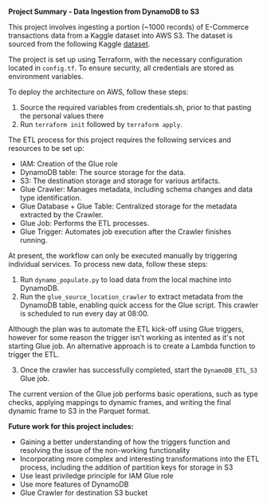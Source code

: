 **Project Summary - Data Ingestion from DynamoDB to S3**

This project involves ingesting a portion (~1000 records) of E-Commerce transactions data from a Kaggle dataset into AWS S3. The dataset is sourced from the following Kaggle [dataset](https://www.kaggle.com/datasets/carrie1/ecommerce-data).

The project is set up using Terraform, with the necessary configuration located in `config.tf`. To ensure security, all credentials are stored as environment variables.

To deploy the architecture on AWS, follow these steps:

1. Source the required variables from credentials.sh, prior to that pasting the personal values there
2. Run `terraform init` followed by `terraform apply`.

The ETL process for this project requires the following services and resources to be set up:
-  IAM: Creation of the Glue role
- DynamoDB table: The source storage for the data.
- S3: The destination storage and storage for various artifacts.
- Glue Crawler: Manages metadata, including schema changes and data type identification.
- Glue Database + Glue Table: Centralized storage for the metadata extracted by the Crawler.
- Glue Job: Performs the ETL processes.
- Glue Trigger: Automates job execution after the Crawler finishes running.

At present, the workflow can only be executed manually by triggering individual services. To process new data, follow these steps:
1. Run `dynamo_populate.py` to load data from the local machine into DynamoDB.
2. Run the `glue_source_location_crawler` to extract metadata from the DynamoDB table, enabling quick access for the Glue script. This crawler is scheduled to run every day at 08:00.

Although the plan was to automate the ETL kick-off using Glue triggers, however for some reason the trigger isn't working as intented as it's not starting Glue job. An alternative approach is to create a Lambda function to trigger the ETL.

3. Once the crawler has successfully completed, start the `DynamoDB_ETL_S3` Glue job.

The current version of the Glue job performs basic operations, such as type checks, applying mappings to dynamic frames, and writing the final dynamic frame to S3 in the Parquet format.

**Future work for this project includes:**
  - Gaining a better understanding of how the triggers function and resolving the issue of the non-working functionality
  - Incorporating more complex and interesting transformations into the ETL process, including the addition of partition keys for storage in S3
  - Use least priviledge principle for IAM Glue role
  - Use more features of DynamoDB
  - Glue Crawler for destination S3 bucket
